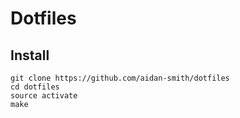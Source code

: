 # Dotfiles

## Install

```
git clone https://github.com/aidan-smith/dotfiles
cd dotfiles
source activate
make
```
